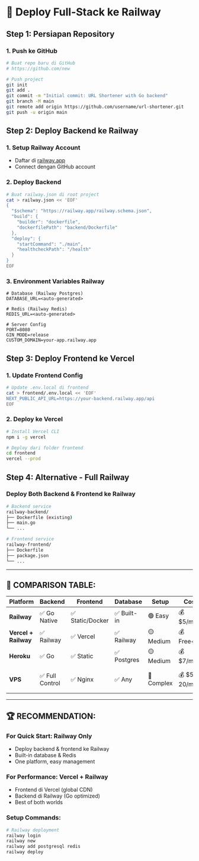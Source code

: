 # 🚀 Deploy Full-Stack ke Railway

## Step 1: Persiapan Repository

### 1. Push ke GitHub
```bash
# Buat repo baru di GitHub
# https://github.com/new

# Push project
git init
git add .
git commit -m "Initial commit: URL Shortener with Go backend"
git branch -M main
git remote add origin https://github.com/username/url-shortener.git
git push -u origin main
```

## Step 2: Deploy Backend ke Railway

### 1. Setup Railway Account
- Daftar di [railway.app](https://railway.app)
- Connect dengan GitHub account

### 2. Deploy Backend
```bash
# Buat railway.json di root project
cat > railway.json << 'EOF'
{
  "$schema": "https://railway.app/railway.schema.json",
  "build": {
    "builder": "dockerfile",
    "dockerfilePath": "backend/Dockerfile"
  },
  "deploy": {
    "startCommand": "./main",
    "healthcheckPath": "/health"
  }
}
EOF
```

### 3. Environment Variables Railway
```
# Database (Railway Postgres)
DATABASE_URL=<auto-generated>

# Redis (Railway Redis)  
REDIS_URL=<auto-generated>

# Server Config
PORT=8080
GIN_MODE=release
CUSTOM_DOMAIN=your-app.railway.app
```

## Step 3: Deploy Frontend ke Vercel

### 1. Update Frontend Config
```bash
# Update .env.local di frontend
cat > frontend/.env.local << 'EOF'
NEXT_PUBLIC_API_URL=https://your-backend.railway.app/api
EOF
```

### 2. Deploy ke Vercel
```bash
# Install Vercel CLI
npm i -g vercel

# Deploy dari folder frontend
cd frontend
vercel --prod
```

## Step 4: Alternative - Full Railway

### Deploy Both Backend & Frontend ke Railway
```bash
# Backend service
railway-backend/
├── Dockerfile (existing)
├── main.go
└── ...

# Frontend service  
railway-frontend/
├── Dockerfile
├── package.json
└── ...
```

---

## 🎯 COMPARISON TABLE:

| Platform | Backend | Frontend | Database | Setup | Cost | Domain |
|----------|---------|----------|----------|-------|------|--------|
| **Railway** | ✅ Go Native | ✅ Static/Docker | ✅ Built-in | 🟢 Easy | 💰 $5/mo | 🟢 Free |
| **Vercel + Railway** | ✅ Railway | ✅ Vercel | ✅ Railway | 🟡 Medium | 💰 Free+$5 | 🟢 Free |
| **Heroku** | ✅ Go | ✅ Static | ✅ Postgres | 🟡 Medium | 💰 $7/mo | 🟢 Free |
| **VPS** | ✅ Full Control | ✅ Nginx | ✅ Any | 🔴 Complex | 💰 $5-20/mo | 🟡 Need Setup |

---

## 🏆 RECOMMENDATION:

### For Quick Start: **Railway Only**
- Deploy backend & frontend ke Railway
- Built-in database & Redis
- One platform, easy management

### For Performance: **Vercel + Railway**  
- Frontend di Vercel (global CDN)
- Backend di Railway (Go optimized)
- Best of both worlds

### Setup Commands:
```bash
# Railway deployment
railway login
railway new
railway add postgresql redis
railway deploy
``` 